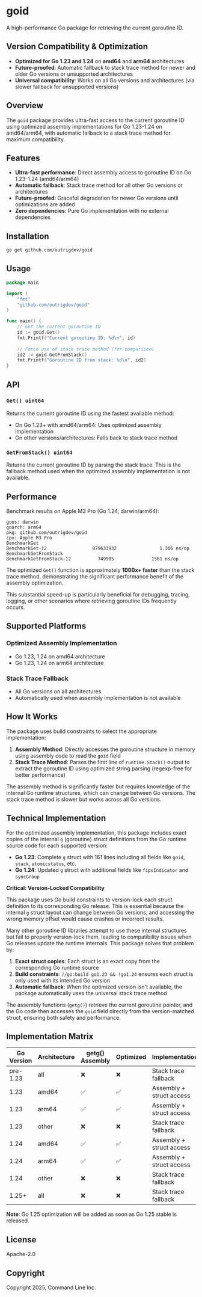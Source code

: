 # goid

A high-performance Go package for retrieving the current goroutine ID.

## Version Compatibility & Optimization

- **Optimized for Go 1.23 and 1.24** on **amd64** and **arm64** architectures
- **Future-proofed**: Automatic fallback to stack trace method for newer and older Go versions or unsupported architectures
- **Universal compatibility**: Works on all Go versions and architectures (via slower fallback for unsupported versions)

## Overview

The `goid` package provides ultra-fast access to the current goroutine ID using optimized assembly implementations for Go 1.23-1.24 on amd64/arm64, with automatic fallback to a stack trace method for maximum compatibility.

## Features

- **Ultra-fast performance**: Direct assembly access to goroutine ID on Go 1.23-1.24 (amd64/arm64)
- **Automatic fallback**: Stack trace method for all other Go versions or architectures
- **Future-proofed**: Graceful degradation for newer Go versions until optimizations are added
- **Zero dependencies**: Pure Go implementation with no external dependencies

## Installation

```bash
go get github.com/outrigdev/goid
```

## Usage

```go
package main

import (
    "fmt"
    "github.com/outrigdev/goid"
)

func main() {
    // Get the current goroutine ID
    id := goid.Get()
    fmt.Printf("Current goroutine ID: %d\n", id)
    
    // Force use of stack trace method (for comparison)
    id2 := goid.GetFromStack()
    fmt.Printf("Goroutine ID from stack: %d\n", id2)
}
```

## API

### `Get() uint64`

Returns the current goroutine ID using the fastest available method:
- On Go 1.23+ with amd64/arm64: Uses optimized assembly implementation
- On other versions/architectures: Falls back to stack trace method

### `GetFromStack() uint64`

Returns the current goroutine ID by parsing the stack trace. This is the fallback method used when the optimized assembly implementation is not available.

## Performance

Benchmark results on Apple M3 Pro (Go 1.24, darwin/arm64):

```
goos: darwin
goarch: arm64
pkg: github.com/outrigdev/goid
cpu: Apple M3 Pro
BenchmarkGet
BenchmarkGet-12                 879633932                1.306 ns/op
BenchmarkGetFromStack
BenchmarkGetFromStack-12          749905              1561 ns/op
```

The optimized `Get()` function is approximately **1000x+ faster** than the stack trace method, demonstrating the significant performance benefit of the assembly optimization.

This substantial speed-up is particularly beneficial for debugging, tracing, logging, or other scenarios where retrieving goroutine IDs frequently occurs.

## Supported Platforms

### Optimized Assembly Implementation
- Go 1.23, 1.24 on amd64 architecture
- Go 1.23, 1.24 on arm64 architecture

### Stack Trace Fallback
- All Go versions on all architectures
- Automatically used when assembly implementation is not available

## How It Works

The package uses build constraints to select the appropriate implementation:

1. **Assembly Method**: Directly accesses the goroutine structure in memory using assembly code to read the `goid` field
2. **Stack Trace Method**: Parses the first line of `runtime.Stack()` output to extract the goroutine ID using optimized string parsing (regexp-free for better performance)

The assembly method is significantly faster but requires knowledge of the internal Go runtime structures, which can change between Go versions. The stack trace method is slower but works across all Go versions.

## Technical Implementation

For the optimized assembly implementation, this package includes exact copies of the internal `g` (goroutine) struct definitions from the Go runtime source code for each supported version:

- **Go 1.23**: Complete `g` struct with 161 lines including all fields like `goid`, `stack`, `atomicstatus`, etc.
- **Go 1.24**: Updated `g` struct with additional fields like `fipsIndicator` and `syncGroup`

**Critical: Version-Locked Compatibility**

This package uses Go build constraints to version-lock each struct definition to its corresponding Go release. This is essential because the internal `g` struct layout can change between Go versions, and accessing the wrong memory offset would cause crashes or incorrect results.

Many other goroutine ID libraries attempt to use these internal structures but fail to properly version-lock them, leading to compatibility issues when Go releases update the runtime internals. This package solves that problem by:

1. **Exact struct copies**: Each struct is an exact copy from the corresponding Go runtime source
2. **Build constraints**: `//go:build go1.23 && !go1.24` ensures each struct is only used with its intended Go version
3. **Automatic fallback**: When the optimized version isn't available, the package automatically uses the universal stack trace method

The assembly functions (`getg()`) retrieve the current goroutine pointer, and the Go code then accesses the `goid` field directly from the version-matched struct, ensuring both safety and performance.

## Implementation Matrix

| Go Version | Architecture | getg() Assembly | Optimized | Implementation |
|------------|--------------|-----------------|-----------|----------------|
| pre-1.23   | all          | ❌              | ❌        | Stack trace fallback |
| 1.23       | amd64        | ✅              | ✅        | Assembly + struct access |
| 1.23       | arm64        | ✅              | ✅        | Assembly + struct access |
| 1.23       | other        | ❌              | ❌        | Stack trace fallback |
| 1.24       | amd64        | ✅              | ✅        | Assembly + struct access |
| 1.24       | arm64        | ✅              | ✅        | Assembly + struct access |
| 1.24       | other        | ❌              | ❌        | Stack trace fallback |
| 1.25+      | all          | ❌              | ❌        | Stack trace fallback |

**Note**: Go 1.25 optimization will be added as soon as Go 1.25 stable is released.

## License

Apache-2.0

## Copyright

Copyright 2025, Command Line Inc.